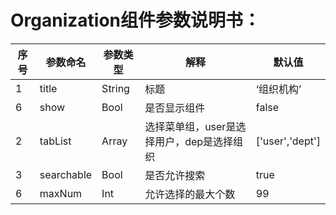 # Organization组件参数说明书：

| 序号 | 参数命名      | 参数类型  | 解释                                     | 默认值           
|------|--------------|-----------|------------------------------------------|-----------------|
| 1    | title        | String    | 标题                                     | ‘组织机构’       |
| 6    | show         | Bool      | 是否显示组件                              |   false         |
| 2    | tabList      | Array     | 选择菜单组，user是选择用户，dep是选择组织  | ['user','dept'] |
| 3    | searchable   | Bool      | 是否允许搜索                              |  true           |
| 6    | maxNum       | Int       | 允许选择的最大个数                        |   99            |
